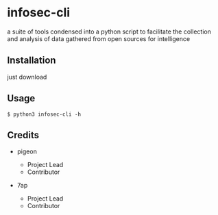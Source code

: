 # infosec-cli

a suite of tools condensed into a python script to facilitate the collection and analysis of data gathered from open sources for intelligence

## Installation

just download

## Usage

```
$ python3 infosec-cli -h
```

## Credits

* pigeon
    * Project Lead
    * Contributor

* 7ap
    * Project Lead
    * Contributor

